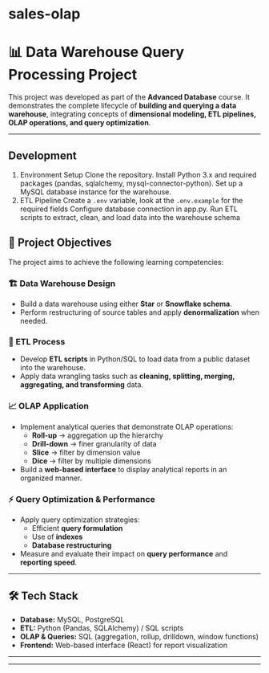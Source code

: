 # sales-olap

# 📊 Data Warehouse Query Processing Project

This project was developed as part of the **Advanced Database** course. It demonstrates the complete lifecycle of **building and querying a data warehouse**, integrating concepts of **dimensional modeling, ETL pipelines, OLAP operations, and query optimization**.

---

## Development

1. Environment Setup
   Clone the repository.
   Install Python 3.x and required packages (pandas, sqlalchemy, mysql-connector-python).
   Set up a MySQL database instance for the warehouse.
2. ETL Pipeline
   Create a `.env` variable, look at the `.env.example` for the required fields
   Configure database connection in app.py.
   Run ETL scripts to extract, clean, and load data into the warehouse schema

## 🚀 Project Objectives

The project aims to achieve the following learning competencies:

### 🏗️ Data Warehouse Design

- Build a data warehouse using either **Star** or **Snowflake schema**.
- Perform restructuring of source tables and apply **denormalization** when needed.

### 🔄 ETL Process

- Develop **ETL scripts** in Python/SQL to load data from a public dataset into the warehouse.
- Apply data wrangling tasks such as **cleaning, splitting, merging, aggregating, and transforming** data.

### 📈 OLAP Application

- Implement analytical queries that demonstrate OLAP operations:
  - **Roll-up** → aggregation up the hierarchy
  - **Drill-down** → finer granularity of data
  - **Slice** → filter by dimension value
  - **Dice** → filter by multiple dimensions
- Build a **web-based interface** to display analytical reports in an organized manner.

### ⚡ Query Optimization & Performance

- Apply query optimization strategies:
  - Efficient **query formulation**
  - Use of **indexes**
  - **Database restructuring**
- Measure and evaluate their impact on **query performance** and **reporting speed**.

---

## 🛠️ Tech Stack

- **Database:** MySQL, PostgreSQL
- **ETL:** Python (Pandas, SQLAlchemy) / SQL scripts
- **OLAP & Queries:** SQL (aggregation, rollup, drilldown, window functions)
- **Frontend:** Web-based interface (React) for report visualization

---

---
